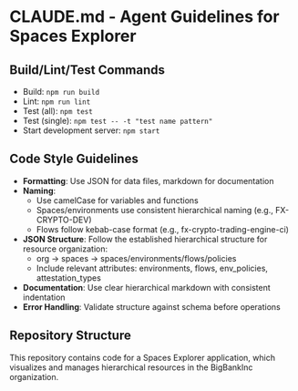 # CLAUDE.md - Agent Guidelines for Spaces Explorer

## Build/Lint/Test Commands
- Build: `npm run build` 
- Lint: `npm run lint`
- Test (all): `npm test`
- Test (single): `npm test -- -t "test name pattern"`
- Start development server: `npm start`

## Code Style Guidelines
- **Formatting**: Use JSON for data files, markdown for documentation
- **Naming**:
  - Use camelCase for variables and functions
  - Spaces/environments use consistent hierarchical naming (e.g., FX-CRYPTO-DEV)
  - Flows follow kebab-case format (e.g., fx-crypto-trading-engine-ci)
- **JSON Structure**: Follow the established hierarchical structure for resource organization:
  - org → spaces → spaces/environments/flows/policies
  - Include relevant attributes: environments, flows, env_policies, attestation_types
- **Documentation**: Use clear hierarchical markdown with consistent indentation
- **Error Handling**: Validate structure against schema before operations

## Repository Structure
This repository contains code for a Spaces Explorer application, which visualizes and manages hierarchical resources in the BigBankInc organization.